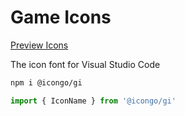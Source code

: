 Game Icons
===

[Preview Icons](http://icongo.github.io/#/icons/gameicons)

The icon font for Visual Studio Code

```bash
npm i @icongo/gi
```

```jsx
import { IconName } from '@icongo/gi'
```